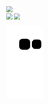 <div align="left">
  <a href="https://github.com/gustavo-garcia-de-sousa"> 
  <img height="180em" src="https://github-readme-stats.vercel.app/api?username=gustavo-garcia-de-sousa&show_icons=true&theme=gotham&include_all_commits=true&count_private=true"/>
</div>
<div> 
  <a href="https://www.linkedin.com/in/gustavo-garcia-de-sousa" target="blank"><img src="https://img.shields.io/badge/-LinkedIn-%230077B5?style=for-the-badge&logo=linkedin&logoColor=white" target="_blank"></a> 
  <a href="https://www.twitter.com/gustavogarciaps" target="blank"><img src="https://img.shields.io/badge/-Twitter-%230077B5?style=for-the-badge&logo=linkedin&logoColor=white" target="_blank"></a> 
 
  ![Snake animation](https://github.com/rafaballerini/rafaballerini/blob/output/github-contribution-grid-snake.svg)
 
</div>
